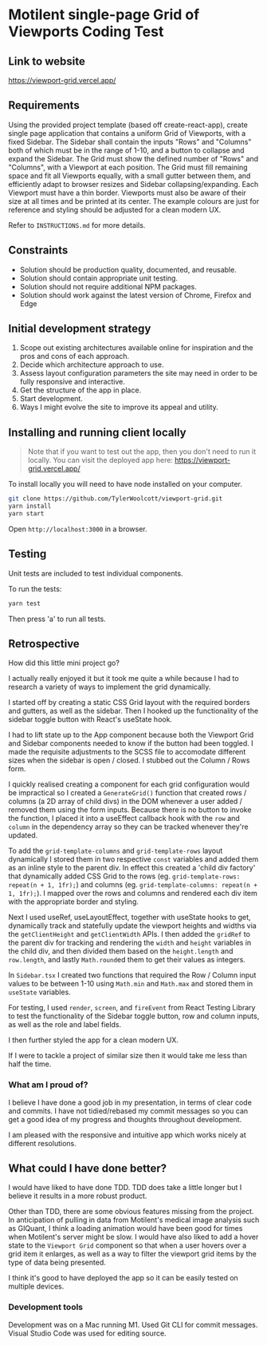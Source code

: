 # Motilent single-page Grid of Viewports Coding Test 

## Link to website
https://viewport-grid.vercel.app/

## Requirements

Using the provided project template (based off create-react-app), create single page application that contains a uniform Grid of Viewports, with a fixed Sidebar. The Sidebar shall contain the inputs "Rows" and "Columns" both of which must be in the range of 1-10, and a button to collapse and expand the Sidebar. The Grid must show the defined number of "Rows" and "Columns", with a Viewport at each position. The Grid must fill remaining space and fit all Viewports equally, with a small gutter between them, and efficiently adapt to browser resizes and Sidebar collapsing/expanding. Each Viewport must have a thin border. Viewports must also be aware of their size at all times and be printed at its center.
The example colours are just for reference and styling should be adjusted for a clean modern UX.

Refer to `INSTRUCTIONS.md` for more details.

## Constraints

- Solution should be production quality, documented, and reusable.
- Solution should contain appropriate unit testing.
- Solution should not require additional NPM packages.
- Solution should work against the latest version of Chrome, Firefox and Edge

## Initial development strategy

 1. Scope out existing architectures available online for inspiration and the pros and cons of each approach.
 2. Decide which architecture approach to use.
 3. Assess layout configuration parameters the site may need in order to be fully responsive and interactive.
 4. Get the structure of the app in place.
 5. Start development.
 6. Ways I might evolve the site to improve its appeal and utility.

## Installing and running client locally 

> Note that if you want to test out the app, then you don't need to run it locally. You can visit the deployed app here: https://viewport-grid.vercel.app/

To install locally you will need to have node installed on your computer.

```bash
git clone https://github.com/TylerWoolcott/viewport-grid.git
yarn install
yarn start
```

Open `http://localhost:3000` in a browser. 

## Testing

Unit tests are included to test individual components.

To run the tests:
```bash
yarn test
```

Then press 'a' to run all tests.

## Retrospective

How did this little mini project go?

I actually really enjoyed it but it took me quite a while because I had to research a variety of ways to implement the grid dynamically. 

I started off by creating a static CSS Grid layout with the required borders and gutters, as well as the sidebar. Then I hooked up the functionality of the sidebar toggle button with React's useState hook. 

I had to lift state up to the App component because both the Viewport Grid and Sidebar components needed to know if the button had been toggled. I made the requisite adjustments to the SCSS file to accomodate different sizes when the sidebar is open / closed. I stubbed out the Column / Rows form. 

I quickly realised creating a component for each grid configuration would be impractical so I created a `GenerateGrid()` function that created rows / columns (a 2D array of child divs) in the DOM whenever a user added / removed them using the form inputs. Because there is no button to invoke the function, I placed it into a useEffect callback hook with the `row` and `column` in the dependency array so they can be tracked whenever they're updated. 

To add the `grid-template-columns` and `grid-template-rows` layout dynamically I stored them in two respective `const` variables and added them as an inline style to the parent div. In effect this created a 'child div factory' that dynamically added CSS Grid to the rows (eg. `grid-template-rows: repeat(n + 1, 1fr);`) and columns (eg. `grid-template-columns: repeat(n + 1, 1fr);`). I mapped over the rows and columns and rendered each div item with the appropriate border and styling. 

Next I used useRef, useLayoutEffect, together with useState hooks to get, dynamically track and statefully update the viewport heights and widths via the `getClientHeight` and `getClientWidth` APIs. I then added the `gridRef` to the parent div for tracking and rendering the `width` and `height` variables in the child div, and then divided them based on the `height.length` and `row.length`, and lastly `Math.round`ed them to get their values as integers. 

In `Sidebar.tsx` I created two functions that required the Row / Column input values to be between 1-10 using `Math.min` and `Math.max` and stored them in `useState` variables. 

For testing, I used `render`, `screen`, and `fireEvent` from React Testing Library to test the functionality of the Sidebar toggle button, row and column inputs, as well as the role and label fields. 

I then further styled the app for a clean modern UX.

If I were to tackle a project of similar size then it would take me less than half the time. 

### What am I proud of?

I believe I have done a good job in my presentation, in terms of clear code and commits. I have not tidied/rebased my commit messages so you can get a good idea of my progress and thoughts throughout development.

I am pleased with the responsive and intuitive app which works nicely at different resolutions.

## What could I have done better?

I would have liked to have done TDD. TDD does take a little longer but I believe it results in a more robust product. 

Other than TDD, there are some obvious features missing from the project. In anticipation of pulling in data from Motilent's medical image analysis such as GIQuant, I think a loading animation would have been good for times when Motilent's server might be slow. I would have also liked to add a hover state to the `Viewport Grid` component so that when a user hovers over a grid item it enlarges, as well as a way to filter the viewport grid items by the type of data being presented. 

I think it's good to have deployed the app so it can be easily tested on multiple devices. 

### Development tools

Development was on a Mac running M1. Used Git CLI for commit messages. Visual Studio Code was used for editing source.